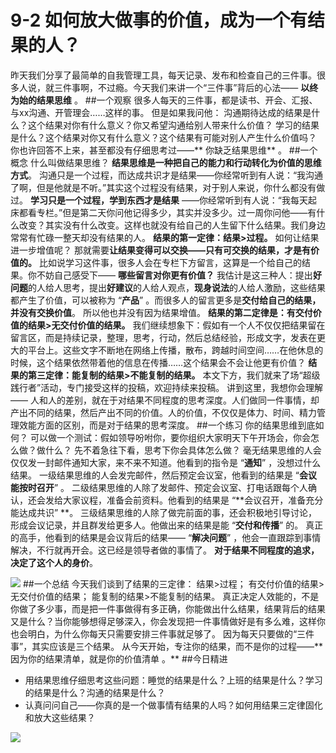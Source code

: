 # 9-2 如何放大做事的价值，成为一个有结果的人？
昨天我们分享了最简单的自我管理工具，每天记录、发布和检查自己的三件事。很多人说，就三件事啊，不过瘾。今天我们来讲一个“三件事”背后的心法—— **以终为始的结果思维** 。
##一个观察
很多人每天的三件事，都是读书、开会、汇报、与xx沟通、开管理会……这样的事。
但是如果我问他：
沟通期待达成的结果是什么？这个结果对你有什么意义？你又希望沟通给别人带来什么价值？
学习的结果是什么？这个结果对你又有什么意义？这个结果有可能对别人产生什么价值吗？
你也许回答不上来，甚至都没有仔细思考过——** 你缺乏结果思维** 。
##一个概念
什么叫做结果思维？
**结果思维是一种把自己的能力和行动转化为价值的思维方式**。
沟通只是一个过程，而达成共识才是结果——你经常听到有人说：“我沟通了啊，但是他就是不听。”其实这个过程没有结果，对于别人来说，你什么都没有做过。
**学习只是一个过程，学到东西才是结果** ——你经常听到有人说：“我每天起床都看专栏。”但是第二天你问他记得多少，其实并没多少。过一周你问他——有什么改变？其实没有什么改变。这样也就没有给自己的人生留下什么结果。我们身边常常有忙碌一整天却没有结果的人。
**结果的第一定律：结果>过程。**
如何让结果进一步增值呢？
那就需要**让结果变得可以交换——只有可交换的结果，才是有价值的。**
比如说学习这件事，很多人会在专栏下方留言，这算是一个给自己的结果。你不妨自己感受下—— **哪些留言对你更有价值？**
我估计是这三种人：提出**好问题**的人给人思考，提出**好建议**的人给人观点，**现身说法**的人给人激励，这些结果都产生了价值，可以被称为 “**产品**” 。而很多人的留言更多是**交付给自己的结果，并没有交换价值**。 所以他也并没有因为结果增值。
**结果的第二定律是：有交付价值的结果>无交付价值的结果。**
我们继续想象下：假如有一个人不仅仅把结果留在留言区，而是持续记录，整理，思考，行动，然后总结经验，形成文字，发表在更大的平台上。这些文字不断地在网络上传播，散布，跨越时间空间……在他休息的时候，这个结果依然带着他的信息在传播……这个结果会不会让他更有价值？
**结果的第三定律：能复制的结果>不能复制的结果。**
本文下方，我们就来了场“超级践行者”活动，专门接受这样的投稿，欢迎持续来投稿。
讲到这里，我想你会理解—— 人和人的差别，就在于对结果不同程度的思考深度。人们做同一件事情，却产出不同的结果，然后产出不同的价值。人的价值，不仅仅是体力、时间、精力管理效能方面的区别，而是对于结果的思考深度。
##一个练习
你的结果思维到底如何？
可以做一个测试：假如领导吩咐你，要你组织大家明天下午开场会，你会怎么做？做什么？
先不着急往下看，思考下你会具体怎么做？
毫无结果思维的人会仅仅发一封邮件通知大家，来不来不知道。他看到的指令是 “**通知**” ，没想过什么结果。
一级结果思维的人会发完邮件，然后预定会议室，他看到的结果是 “**会议能按时召开**” 。
二级结果思维的人除了发邮件、预定会议室、打电话跟每个人确认，还会发给大家议程，准备会前资料。他看到的结果是 “**会议召开，准备充分能达成共识” **。
三级结果思维的人除了做完前面的事，还会积极地引导讨论，形成会议记录，并且群发给更多人。他做出来的结果是能 “**交付和传播**” 的。
真正的高手，他看到的结果是会议背后的结果—— “**解决问题**” ，他会一直跟踪到事情解决，不行就再开会。这已经是领导者做的事情了。
**对于结果不同程度的追求，决定了这个人的身价**。

![](./_image/img_1491.jpg)
##一个总结
今天我们谈到了结果的三定律：
结果>过程；
有交付价值的结果>无交付价值的结果；
能复制的结果>不能复制的结果。 
真正决定人效能的，不是你做了多少事，而是把一件事做得有多正确，你能做出什么结果，结果背后的结果又是什么？当你能够想得足够深入，你会发现把一件事情做好是有多么难，这样你也会明白，为什么你每天只需要安排三件事就足够了。
因为每天只要做的“三件事”，其实应该是三个结果。
从今天开始，专注你的结果，而不是你的过程——** 因为你的结果清单，就是你的价值清单 。**
##今日精进
- 用结果思维仔细思考这些问题：睡觉的结果是什么？上班的结果是什么？学习的结果是什么？沟通的结果是什么？
- 认真问问自己——你真的是一个做事情有结果的人吗？如何用结果三定律固化和放大这些结果？

![](./_image/img_1492.jpg)
